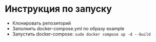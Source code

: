 # Инструкция по запуску

- Клонировать репозиторий
- Заполнить docker-compose.yml по образу example
- Запустить docker-compose: ```sudo docker compose up -d --build```